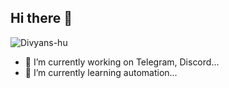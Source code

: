## Hi there 👋

![Divyans-hu ](https://github-readme-stats.vercel.app/api?username=Divyans-hu&show_icons=true&theme=radical)


- 🔭 I’m currently working on Telegram, Discord...
- 🌱 I’m currently learning automation...
<!-- 👯 I’m looking to collaborate on MySuccess... ->
- 🤔 I’m looking for help with ...
- 💬 Ask me about ...
- 📫 How to reach me: ...
- 😄 Pronouns: ...
- ⚡ Fun fact: ...

